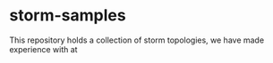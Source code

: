 storm-samples
=============

This repository holds a collection of storm topologies, we have made experience with at 
